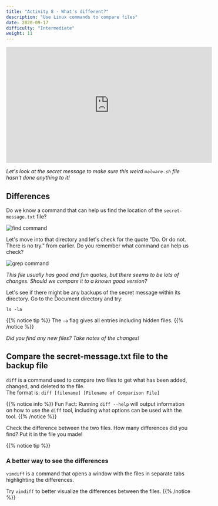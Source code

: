 ```yaml
---
title: "Activity 8 - What's different?"
description: "Use Linux commands to compare files"
date: 2020-09-17
difficulty: "Intermediate"
weight: 11
---
```


<iframe width="560" height="315" src="https://www.youtube.com/embed/fAI1kyAoVTA" alt="A YouTube video on Linux Basics Activity 8" frameborder="0" allow="accelerometer; autoplay; clipboard-write; encrypted-media; gyroscope; picture-in-picture" allowfullscreen></iframe>

*Let's look at the secret message to make sure this weird `malware.sh` file hasn't done anything to it!*

## Differences

Do we know a command that can help us find the location of the `secret-message.txt` file?

![find command](../images/Act8.1.png?classes=border,shadow)

Let's move into that directory and let's check for the quote "Do. Or do not. There is no try." from earlier. Do you remember what command can help us check?  

![grep command](../images/Act8.2.png?classes=border,shadow)

*This file usually has good and fun quotes, but there seems to be lots of changes. Should we compare it to a known good version?*

Let's see if there might be any backups of the secret message within its directory. Go to the Document directory and try:

```
ls -la
```
{{% notice tip %}}
The `-a` flag gives all entries including hidden files.
{{% /notice %}}

*Did you find any new files? Take notes of the changes!*

## Compare the secret-message.txt file to the backup file

`diff` is a command used to compare two files to get what has been added, changed, and deleted to the file.  
The format is: `diff [filename] [Filename of Comparison File]`

{{% notice info %}}
Fun Fact: Running `diff --help` will output information on how to use the `diff` tool, including what options can be used with the tool. 
{{% /notice %}}

Check the difference between the two files. How many differences did you find? Put it in the file you made!

{{% notice tip %}}

### A better way to see the differences

`vimdiff` is a command that opens a window with the files in separate tabs highlighting the differences.

Try `vimdiff` to better visualize the differences between the files.
{{% /notice %}}
